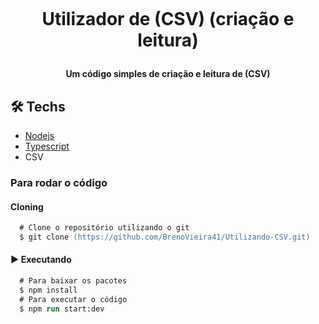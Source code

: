 <h1 align="center">
<br>

<p align="center">
    <b ></b>Utilizador de (CSV) (criação e leitura)</b>
    <h4 align="center"> Um código simples de criação e leitura de (CSV)</h2>
</p>

## 🛠 Techs
  - [Nodejs](https://nodejs.org/en/)
  - [Typescript](https://www.typescriptlang.org/)
  - CSV

### Para rodar o código

#### Cloning
```ps
  # Clone o repositório utilizando o git
  $ git clone (https://github.com/BrenoVieira41/Utilizando-CSV.git)
```

#### :arrow_forward: Executando
```ps
  # Para baixar os pacotes
  $ npm install
  # Para executar o código
  $ npm run start:dev
```
